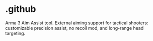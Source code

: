 # .github
Arma 3 Aim Assist tool. External aiming support for tactical shooters: customizable precision assist, no recoil mod, and long-range head targeting.
